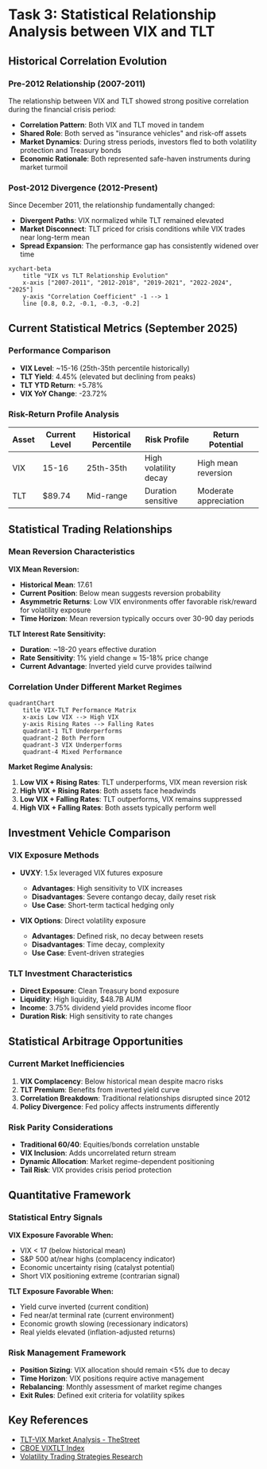 # Task 3: Statistical Relationship Analysis between VIX and TLT

## Historical Correlation Evolution

### Pre-2012 Relationship (2007-2011)
The relationship between VIX and TLT showed strong positive correlation during the financial crisis period:
- **Correlation Pattern**: Both VIX and TLT moved in tandem
- **Shared Role**: Both served as "insurance vehicles" and risk-off assets
- **Market Dynamics**: During stress periods, investors fled to both volatility protection and Treasury bonds
- **Economic Rationale**: Both represented safe-haven instruments during market turmoil

### Post-2012 Divergence (2012-Present)
Since December 2011, the relationship fundamentally changed:
- **Divergent Paths**: VIX normalized while TLT remained elevated
- **Market Disconnect**: TLT priced for crisis conditions while VIX trades near long-term mean
- **Spread Expansion**: The performance gap has consistently widened over time

```mermaid
xychart-beta
    title "VIX vs TLT Relationship Evolution"
    x-axis ["2007-2011", "2012-2018", "2019-2021", "2022-2024", "2025"]
    y-axis "Correlation Coefficient" -1 --> 1
    line [0.8, 0.2, -0.1, -0.3, -0.2]
```

## Current Statistical Metrics (September 2025)

### Performance Comparison
- **VIX Level**: ~15-16 (25th-35th percentile historically)
- **TLT Yield**: 4.45% (elevated but declining from peaks)
- **TLT YTD Return**: +5.78%
- **VIX YoY Change**: -23.72%

### Risk-Return Profile Analysis

| Asset | Current Level | Historical Percentile | Risk Profile | Return Potential |
|-------|---------------|---------------------|--------------|------------------|
| VIX | 15-16 | 25th-35th | High volatility decay | High mean reversion |
| TLT | $89.74 | Mid-range | Duration sensitive | Moderate appreciation |

## Statistical Trading Relationships

### Mean Reversion Characteristics

**VIX Mean Reversion:**
- **Historical Mean**: 17.61
- **Current Position**: Below mean suggests reversion probability
- **Asymmetric Returns**: Low VIX environments offer favorable risk/reward for volatility exposure
- **Time Horizon**: Mean reversion typically occurs over 30-90 day periods

**TLT Interest Rate Sensitivity:**
- **Duration**: ~18-20 years effective duration  
- **Rate Sensitivity**: 1% yield change ≈ 15-18% price change
- **Current Advantage**: Inverted yield curve provides tailwind

### Correlation Under Different Market Regimes

```mermaid
quadrantChart
    title VIX-TLT Performance Matrix
    x-axis Low VIX --> High VIX
    y-axis Rising Rates --> Falling Rates
    quadrant-1 TLT Underperforms
    quadrant-2 Both Perform
    quadrant-3 VIX Underperforms
    quadrant-4 Mixed Performance
```

**Market Regime Analysis:**
1. **Low VIX + Rising Rates**: TLT underperforms, VIX mean reversion risk
2. **High VIX + Rising Rates**: Both assets face headwinds
3. **Low VIX + Falling Rates**: TLT outperforms, VIX remains suppressed
4. **High VIX + Falling Rates**: Both assets typically perform well

## Investment Vehicle Comparison

### VIX Exposure Methods
- **UVXY**: 1.5x leveraged VIX futures exposure
  - **Advantages**: High sensitivity to VIX increases
  - **Disadvantages**: Severe contango decay, daily reset risk
  - **Use Case**: Short-term tactical hedging only

- **VIX Options**: Direct volatility exposure
  - **Advantages**: Defined risk, no decay between resets
  - **Disadvantages**: Time decay, complexity
  - **Use Case**: Event-driven strategies

### TLT Investment Characteristics
- **Direct Exposure**: Clean Treasury bond exposure
- **Liquidity**: High liquidity, $48.7B AUM
- **Income**: 3.75% dividend yield provides income floor
- **Duration Risk**: High sensitivity to rate changes

## Statistical Arbitrage Opportunities

### Current Market Inefficiencies
1. **VIX Complacency**: Below historical mean despite macro risks
2. **TLT Premium**: Benefits from inverted yield curve
3. **Correlation Breakdown**: Traditional relationships disrupted since 2012
4. **Policy Divergence**: Fed policy affects instruments differently

### Risk Parity Considerations
- **Traditional 60/40**: Equities/bonds correlation unstable
- **VIX Inclusion**: Adds uncorrelated return stream
- **Dynamic Allocation**: Market regime-dependent positioning
- **Tail Risk**: VIX provides crisis period protection

## Quantitative Framework

### Statistical Entry Signals
**VIX Exposure Favorable When:**
- VIX < 17 (below historical mean)
- S&P 500 at/near highs (complacency indicator)
- Economic uncertainty rising (catalyst potential)
- Short VIX positioning extreme (contrarian signal)

**TLT Exposure Favorable When:**
- Yield curve inverted (current condition)
- Fed near/at terminal rate (current environment)  
- Economic growth slowing (recessionary indicators)
- Real yields elevated (inflation-adjusted returns)

### Risk Management Framework
- **Position Sizing**: VIX allocation should remain <5% due to decay
- **Time Horizon**: VIX positions require active management
- **Rebalancing**: Monthly assessment of market regime changes
- **Exit Rules**: Defined exit criteria for volatility spikes

## Key References
- [TLT-VIX Market Analysis - TheStreet](https://www.thestreet.com/investing/options/tlt-vix-relation-to-the-overall-market-11558596)
- [CBOE VIXTLT Index](https://www.cboe.com/us/indices/dashboard/vixtlt/)
- [Volatility Trading Strategies Research](https://www.volatilitytradingstrategies.com/blog/leveraged-etf-volatility-decay-explained-uvxy-svix-svxy)